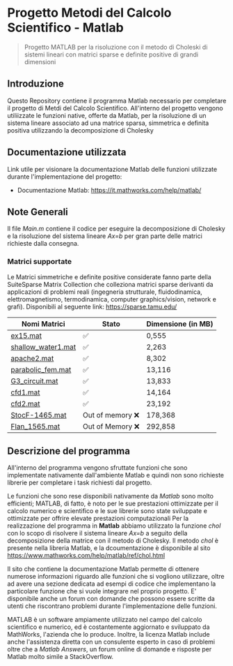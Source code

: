 # Progetto Metodi del Calcolo Scientifico - Matlab

>  Progetto MATLAB per la risoluzione con il metodo di Choleski di sistemi lineari con matrici sparse e definite positive di grandi dimensioni

## Introduzione

Questo Repository contiene il programma Matlab necessario per completare il progetto di Metdi del Calcolo Scientifico. All'interno del progetto vengono utiliizzate le funzioni native, offerte da Matlab,
per la risoluzione di un sistema lineare associato ad una matrice sparsa, simmetrica e definita positiva utilizzando la decomposizione di Cholesky

## Documentazione utilizzata
Link utile per visionare la documentazione Matlab delle funzioni utilizzate durante l'implementazione del progetto:
- Documentazione Matlab: https://it.mathworks.com/help/matlab/

## Note Generali
Il file *Main.m* contiene il codice per eseguire la decomposizione di Cholesky e la risoluzione 
del sistema lineare *Ax=b* per gran parte delle matrici richieste dalla consegna.

### Matrici supportate
Le Matrici simmetriche e definite positive considerate fanno parte della SuiteSparse Matrix Collection che colleziona matrici sparse derivanti da applicazioni di problemi reali 
(ingegneria strutturale, fluidodinamica, elettromagnetismo, termodinamica, computer graphics/vision, network e grafi). Disponibili al seguente link: https://sparse.tamu.edu/

| Nomi Matrici | Stato | Dimensione (in MB) |
|-----------|-----------|-----------|
| [ex15.mat](https://sparse.tamu.edu/FIDAP/ex15)  | :white_check_mark:   |  0,555 |
| [shallow_water1.mat](https://sparse.tamu.edu/MaxPlanck/shallow_water1)    | :white_check_mark:   | 2,263 |
| [apache2.mat](https://sparse.tamu.edu/GHS_psdef/apache2)   |:white_check_mark:    | 8,302 |
| [parabolic_fem.mat](https://sparse.tamu.edu/Wissgott/parabolic_fem)  | :white_check_mark:    | 13,116 |
| [G3_circuit.mat](https://sparse.tamu.edu/AMD/G3_circuit)   | :white_check_mark:    | 13,833 |
| [cfd1.mat](https://sparse.tamu.edu/Rothberg/cfd1)   | :white_check_mark:    | 14,164 |
| [cfd2.mat](https://sparse.tamu.edu/Rothberg/cfd2)   | :white_check_mark:    | 23,192 |
| [StocF-1465.mat](https://sparse.tamu.edu/Janna/StocF-1465)   | Out of memory :x:    | 178,368 |
| [Flan_1565.mat](https://sparse.tamu.edu/Janna/Flan_1565)   | Out of Memory :x:    | 292,858 |

## Descrizione del programma
All'interno del programma vengono sfruttate funzioni che sono implementate nativamente dall'ambiente Matlab e quindi non sono richieste librerie per completare i task richiesti dal progetto. 

Le funzioni che sono rese disponibili nativamente da *Matlab* sono molto efficienti; MATLAB, di fatto, è noto per le sue prestazioni ottimizzate per il calcolo numerico e scientifico e le sue librerie sono state sviluppate e ottimizzate per offrire elevate prestazioni computazionali
Per la realizzazione del programma in **Matlab** abbiamo utilizzato la funzione _chol_ con lo scopo di risolvere il sistema lineare *Ax=b* a seguito della decomposizione della matrice con il metodo di Cholesky. 
Il metodo _chol_ è presente nella libreria Matlab, e la dcoumentazione è disponibile al sito https://www.mathworks.com/help/matlab/ref/chol.html 

Il sito che contiene la documentazione Matlab permette di ottenere numerose informazioni riguardo alle funzioni che si vogliono utilizzare, oltre ad avere una sezione dedicata ad esempi di codice che implementano la particolare funzione che si vuole integrare nel proprio progetto. E' disponibile anche un forum con domande che possono essere scritte da utenti che riscontrano problemi durante l'implementazione delle funzioni. 

MATLAB è un software ampiamente utilizzato nel campo del calcolo scientifico e numerico, ed è costantemente aggiornato e sviluppato da MathWorks, l'azienda che lo produce. Inoltre, la licenza Matlab include anche l'assistenza diretta con un consulente esperto in caso di problemi oltre che a *Matlab Answers*, un forum online di domande e risposte per Matlab molto simile a StackOverflow. 




